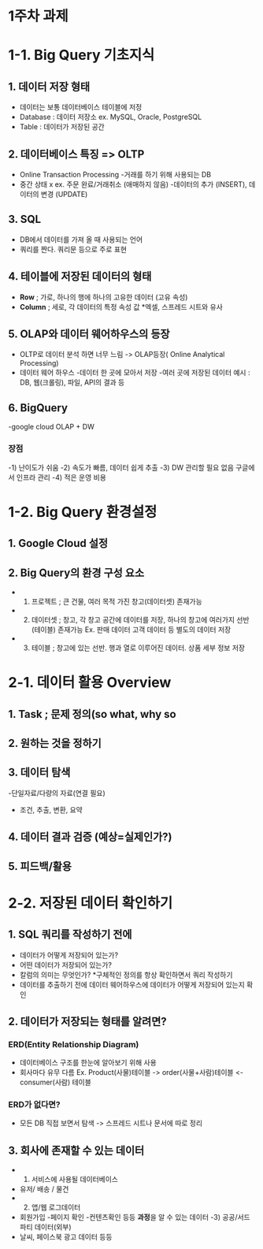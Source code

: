 # 1주차 과제
# 1-1. Big Query 기초지식
## 1. 데이터 저장 형태
- 데이터는 보통 데이터베이스 테이블에 저정
- Database : 데이터 저장소 ex. MySQL, Oracle, PostgreSQL
- Table : 데이터가 저장된 공간

## 2. 데이터베이스 특징 => OLTP
- Online Transaction Processing
-거래를 하기 위해 사용되는 DB
 - 중간 상태 x ex. 주문 완료/거래취소 (애매하지 않음)
 -데이터의 추가 (INSERT), 데이터의 변경 (UPDATE)

## 3. SQL
- DB에서 데이터를 가져 올 때 사용되는 언어
- 쿼리를 짠다. 쿼리문 등으로 주로 표현

## 4. 테이블에 저장된 데이터의 형태 
 - **Row** ; 가로, 하나의 행에 하나의 고유한 데이터 (고유 속성)
 - **Column** ; 세로, 각 데이터의 특정 속성 값
*엑셀, 스프레드 시트와 유사 

## 5. OLAP와 데이터 웨어하우스의 등장
 - OLTP로 데이터 분석 하면 너무 느림 
-> OLAP등장( Online Analytical Processing)
 - 데이터 웨어 하우스
 -데이터 한 곳에 모아서 저장
 -여러 곳에 저장된 데이터 예시 : DB, 웹(크롤링), 파일, API의 결과 등

## 6. BigQuery 
 -google cloud OLAP + DW
 ### 장점
-1) 난이도가 쉬움
-2) 속도가 빠름, 데이터 쉽게 추출
-3) DW 관리할 필요 없음 구글에서 인프라 관리
-4) 적은 운영 비용

# 1-2. Big Query 환경설정
## 1. Google Cloud 설정
## 2. Big Query의 환경 구성 요소
 - 1) 프로젝트 ; 큰 건물, 여러 목적 가진 창고(데이터셋) 존재가능
 - 2) 데이터셋 ; 창고, 각 창고 공간에 데이터를 저장, 하나의 창고에 여러가지 선반(테이블) 존재가능
Ex. 판매 데이터 고객 데이터 등 별도의 데이터 저장
- 3) 테이블 ; 창고에 있는 선반. 행과 열로 이루어진 데이터. 상품 세부 정보 저장

# 2-1. 데이터 활용 Overview
## 1. Task ; 문제 정의(so what, why so
## 2. 원하는 것을 정하기
## 3. 데이터 탐색 
-단일자료/다량의 자료(연결 필요)
- 조건, 추출, 변환, 요약
## 4. 데이터 결과 검증 (예상=실제인가?)
## 5. 피드백/활용

# 2-2. 저장된 데이터 확인하기 
## 1. SQL 쿼리를 작성하기 전에
 - 데이터가 어떻게 저장되어 있는가?
 - 어떤 데이터가 저장되어 있는가?
 - 칼럼의 의미는 무엇인가?
*구체적인 정의를 항상 확인하면서 쿼리 작성하기
 - 데이터를 추출하기 전에 데이터 웨어하우스에 데이터가 어떻게 저장되어 있는지 확인
## 2. 데이터가 저장되는 형태를 알려면?
 ### ERD(Entity Relationship Diagram) 
- 데이터베이스 구조를 한눈에 알아보기 위해 사용
- 회사마다 유무 다름
Ex. Product(사물)테이블 -> order(사물+사람)테이블 <-consumer(사람) 테이블
### ERD가 없다면?
 - 모든 DB 직접 보면서 탐색 -> 스프레드 시트나 문서에 따로 정리 
## 3. 회사에 존재할 수 있는 데이터
 - 1) 서비스에 사용될 데이터베이스
- 유저/ 배송 / 물건
 - 2) 앱/웹 로그데이터
 - 회원가입 -페이지 확인 -컨텐츠확인 등등 **과정**을 알 수 있는 데이터
  -3) 공공/서드파티 데이터(외부)
 - 날씨, 페이스북 광고 데이터 등등
